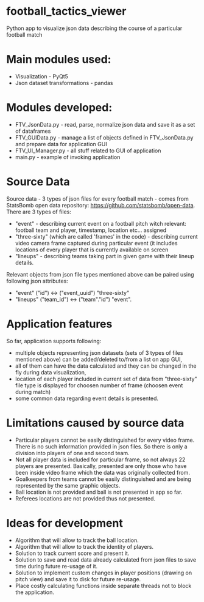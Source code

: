 # football_tactics_viewer
Python app to visualize json data describing the course of a particular football match

# Main modules used:
- Visualization                 - PyQt5
- Json dataset transformations  - pandas

# Modules developed:
- FTV_JsonData.py   - read, parse, normalize json data and save it as a set of dataframes
- FTV_GUIData.py    - manage a list of objects defined in FTV_JsonData.py and prepare data for application GUI
- FTV_UI_Manager.py - all stuff related to GUI of application
- main.py           - example of invoking application

# Source Data
Source data - 3 types of json files for every football match - comes from StatsBomb open data repository: https://github.com/statsbomb/open-data.
There are 3 types of files:
- "event" - describing current event on a football pitch witch relevant: football team and player, timestamp, location etc... assigned
- "three-sixty" (which are called 'frames' in the code) - describing current video camera frame captured during particular event (it includes locations of every player that is currently available on screen
- "lineups" - describing teams taking part in given game with their lineup details.

Relevant objects from json file types mentioned above can be paired using following json attributes:
- "event" ("id")        <-> ("event_uuid") "three-sixty"
- "lineups" ("team_id") <-> ("team"."id") "event".

# Application features
So far, application supports following:
- multiple objects representing json datasets (sets of 3 types of files mentioned above) can be added/deleted to/from a list on app GUI,
- all of them can have the data calculated and they can be changed in the fly during data visualization,
- location of each player included in current set of data from "three-sixty" file type is displayed for choosen number of frame (choosen event during match)
- some common data regarding event details is presented.

# Limitations caused by source data
- Particular players cannot be easily distinguished for every video frame. There is no such information provided in json files. So there is only a division into players of one and second team. 
- Not all player data is included for particular frame, so not always 22 players are presented. Basically, presented are only those who have been inside video frame which the data was originally collected from.
- Goalkeepers from teams cannot be easily distinguished and are being represented by the same graphic objects.
- Ball location is not provided and ball is not presented in app so far.
- Referees locations are not provided thus not presented.

# Ideas for development
- Algorithm that will allow to track the ball location.
- Algorithm that will allow to track the identity of players.
- Solution to track current score and present it.
- Solution to save and read data already calculated from json files to save time during future re-usage of it.
- Solution to implement custom changes in player positions (drawing on pitch view) and save it to disk for future re-usage.
- Place costly calculating functions inside separate threads not to block the application.


